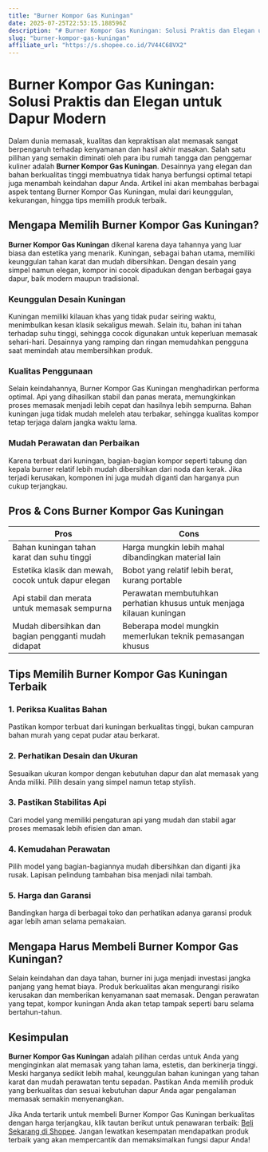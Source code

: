 ```yaml
---
title: "Burner Kompor Gas Kuningan"
date: 2025-07-25T22:53:15.188596Z
description: "# Burner Kompor Gas Kuningan: Solusi Praktis dan Elegan untuk Dapur Modern..."
slug: "burner-kompor-gas-kuningan"
affiliate_url: "https://s.shopee.co.id/7V44C68VX2"
---
```

# Burner Kompor Gas Kuningan: Solusi Praktis dan Elegan untuk Dapur Modern

Dalam dunia memasak, kualitas dan kepraktisan alat memasak sangat berpengaruh terhadap kenyamanan dan hasil akhir masakan. Salah satu pilihan yang semakin diminati oleh para ibu rumah tangga dan penggemar kuliner adalah **Burner Kompor Gas Kuningan**. Desainnya yang elegan dan bahan berkualitas tinggi membuatnya tidak hanya berfungsi optimal tetapi juga menambah keindahan dapur Anda. Artikel ini akan membahas berbagai aspek tentang Burner Kompor Gas Kuningan, mulai dari keunggulan, kekurangan, hingga tips memilih produk terbaik.

## Mengapa Memilih Burner Kompor Gas Kuningan?

**Burner Kompor Gas Kuningan** dikenal karena daya tahannya yang luar biasa dan estetika yang menarik. Kuningan, sebagai bahan utama, memiliki keunggulan tahan karat dan mudah dibersihkan. Dengan desain yang simpel namun elegan, kompor ini cocok dipadukan dengan berbagai gaya dapur, baik modern maupun tradisional.

### Keunggulan Desain Kuningan

Kuningan memiliki kilauan khas yang tidak pudar seiring waktu, menimbulkan kesan klasik sekaligus mewah. Selain itu, bahan ini tahan terhadap suhu tinggi, sehingga cocok digunakan untuk keperluan memasak sehari-hari. Desainnya yang ramping dan ringan memudahkan pengguna saat memindah atau membersihkan produk.

### Kualitas Penggunaan

Selain keindahannya, Burner Kompor Gas Kuningan menghadirkan performa optimal. Api yang dihasilkan stabil dan panas merata, memungkinkan proses memasak menjadi lebih cepat dan hasilnya lebih sempurna. Bahan kuningan juga tidak mudah meleleh atau terbakar, sehingga kualitas kompor tetap terjaga dalam jangka waktu lama.

### Mudah Perawatan dan Perbaikan

Karena terbuat dari kuningan, bagian-bagian kompor seperti tabung dan kepala burner relatif lebih mudah dibersihkan dari noda dan kerak. Jika terjadi kerusakan, komponen ini juga mudah diganti dan harganya pun cukup terjangkau.

## Pros & Cons Burner Kompor Gas Kuningan

| **Pros** | **Cons** |
| --- | --- |
| Bahan kuningan tahan karat dan suhu tinggi | Harga mungkin lebih mahal dibandingkan material lain |
| Estetika klasik dan mewah, cocok untuk dapur elegan | Bobot yang relatif lebih berat, kurang portable |
| Api stabil dan merata untuk memasak sempurna | Perawatan membutuhkan perhatian khusus untuk menjaga kilauan kuningan |
| Mudah dibersihkan dan bagian pengganti mudah didapat | Beberapa model mungkin memerlukan teknik pemasangan khusus |

## Tips Memilih Burner Kompor Gas Kuningan Terbaik

### 1. Periksa Kualitas Bahan

Pastikan kompor terbuat dari kuningan berkualitas tinggi, bukan campuran bahan murah yang cepat pudar atau berkarat.

### 2. Perhatikan Desain dan Ukuran

Sesuaikan ukuran kompor dengan kebutuhan dapur dan alat memasak yang Anda miliki. Pilih desain yang simpel namun tetap stylish.

### 3. Pastikan Stabilitas Api

Cari model yang memiliki pengaturan api yang mudah dan stabil agar proses memasak lebih efisien dan aman.

### 4. Kemudahan Perawatan

Pilih model yang bagian-bagiannya mudah dibersihkan dan diganti jika rusak. Lapisan pelindung tambahan bisa menjadi nilai tambah.

### 5. Harga dan Garansi

Bandingkan harga di berbagai toko dan perhatikan adanya garansi produk agar lebih aman selama pemakaian.

## Mengapa Harus Membeli Burner Kompor Gas Kuningan?

Selain keindahan dan daya tahan, burner ini juga menjadi investasi jangka panjang yang hemat biaya. Produk berkualitas akan mengurangi risiko kerusakan dan memberikan kenyamanan saat memasak. Dengan perawatan yang tepat, kompor kuningan Anda akan tetap tampak seperti baru selama bertahun-tahun.

## Kesimpulan

**Burner Kompor Gas Kuningan** adalah pilihan cerdas untuk Anda yang menginginkan alat memasak yang tahan lama, estetis, dan berkinerja tinggi. Meski harganya sedikit lebih mahal, keunggulan bahan kuningan yang tahan karat dan mudah perawatan tentu sepadan. Pastikan Anda memilih produk yang berkualitas dan sesuai kebutuhan dapur Anda agar pengalaman memasak semakin menyenangkan.

Jika Anda tertarik untuk membeli Burner Kompor Gas Kuningan berkualitas dengan harga terjangkau, klik tautan berikut untuk penawaran terbaik: [Beli Sekarang di Shopee](https://s.shopee.co.id/7V44C68VX2). Jangan lewatkan kesempatan mendapatkan produk terbaik yang akan mempercantik dan memaksimalkan fungsi dapur Anda!